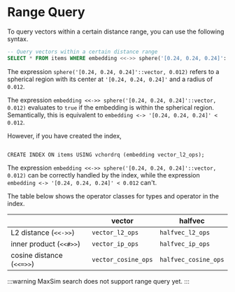 # Range Query

To query vectors within a certain distance range, you can use the following syntax.
```SQL
-- Query vectors within a certain distance range
SELECT * FROM items WHERE embedding <<->> sphere('[0.24, 0.24, 0.24]'::vector, 0.012);
```

The expression `sphere('[0.24, 0.24, 0.24]'::vector, 0.012)` refers to a spherical region with its center at `'[0.24, 0.24, 0.24]'` and a radius of `0.012`.

The expression `embedding <<->> sphere('[0.24, 0.24, 0.24]'::vector, 0.012)` evaluates to `true` if the embedding is within the spherical region. Semantically, this is equivalent to `embedding <-> '[0.24, 0.24, 0.24]' < 0.012`.

However, if you have created the index,

<code lang="sql">
CREATE INDEX ON items USING vchordrq (embedding vector_l2_ops);
</code>

The expression `embedding <<->> sphere('[0.24, 0.24, 0.24]'::vector, 0.012)` can be correctly handled by the index, while the expression `embedding <-> '[0.24, 0.24, 0.24]' < 0.012` can't.

The table below shows the operator classes for types and operator in the index.

|                           | vector              | halfvec              |
| ------------------------- | ------------------- | -------------------- |
| L2 distance (`<<->>`)     | `vector_l2_ops`     | `halfvec_l2_ops`     |
| inner product (`<<#>>`)   | `vector_ip_ops`     | `halfvec_ip_ops`     |
| cosine distance (`<<=>>`) | `vector_cosine_ops` | `halfvec_cosine_ops` |

:::warning
MaxSim search does not support range query yet.
:::
